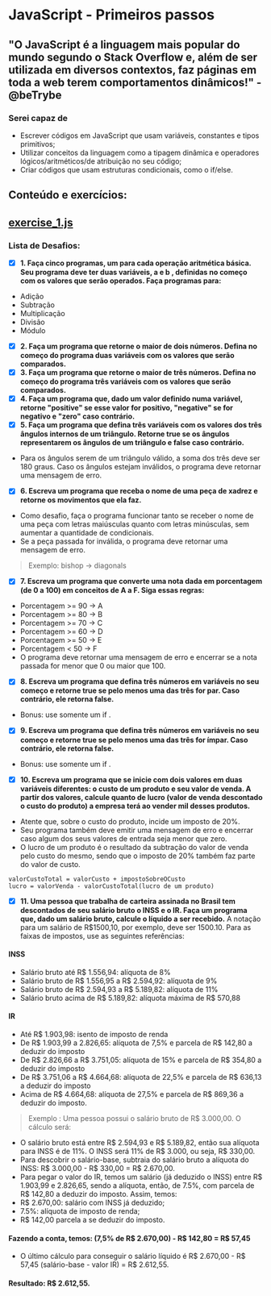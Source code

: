 # JavaScript - Primeiros passos

## "O JavaScript é a linguagem mais popular do mundo segundo o Stack Overflow e, além de ser utilizada em diversos contextos, faz páginas em toda a web terem comportamentos dinâmicos!" - @beTrybe

### Serei capaz de
- Escrever códigos em JavaScript que usam variáveis, constantes e tipos primitivos;
- Utilizar conceitos da linguagem como a tipagem dinâmica e operadores lógicos/aritméticos/de atribuição no seu código;
- Criar códigos que usam estruturas condicionais, como o if/else.

## Conteúdo e exercícios:
## [exercise_1.js](exercise_1.js)
### Lista de Desafios:
- [x] **1. Faça cinco programas, um para cada operação aritmética básica. Seu programa deve ter duas variáveis, a e b , definidas no começo com os valores que serão operados. Faça programas para:**
- Adição
- Subtração
- Multiplicação
- Divisão
- Módulo
- [x] **2. Faça um programa que retorne o maior de dois números. Defina no começo do programa duas variáveis com os valores que serão comparados.**
- [x] **3. Faça um programa que retorne o maior de três números. Defina no começo do programa três variáveis com os valores que serão comparados.**
- [x] **4. Faça um programa que, dado um valor definido numa variável, retorne "positive" se esse valor for positivo, "negative" se for negativo e "zero" caso contrário.**
- [x] **5. Faça um programa que defina três variáveis com os valores dos três ângulos internos de um triângulo. Retorne true se os ângulos representarem os ângulos de um triângulo e false caso contrário.**
- Para os ângulos serem de um triângulo válido, a soma dos três deve ser 180 graus. Caso os ângulos estejam inválidos, o programa deve retornar uma mensagem de erro.
- [x] **6. Escreva um programa que receba o nome de uma peça de xadrez e retorne os movimentos que ela faz.**
- Como desafio, faça o programa funcionar tanto se receber o nome de uma peça com letras maiúsculas quanto com letras minúsculas, sem aumentar a quantidade de condicionais.
- Se a peça passada for inválida, o programa deve retornar uma mensagem de erro.
> Exemplo: bishop -> diagonals
- [x] **7. Escreva um programa que converte uma nota dada em porcentagem (de 0 a 100) em conceitos de A a F. Siga essas regras:**
- Porcentagem >= 90 -> A
- Porcentagem >= 80 -> B
- Porcentagem >= 70 -> C
- Porcentagem >= 60 -> D
- Porcentagem >= 50 -> E
- Porcentagem < 50 -> F
- O programa deve retornar uma mensagem de erro e encerrar se a nota passada for menor que 0 ou maior que 100.
- [x] **8. Escreva um programa que defina três números em variáveis no seu começo e retorne true se pelo menos uma das três for par. Caso contrário, ele retorna false.**
- Bonus: use somente um if .
- [x] **9. Escreva um programa que defina três números em variáveis no seu começo e retorne true se pelo menos uma das três for ímpar. Caso contrário, ele retorna false.**
- Bonus: use somente um if .
- [x] **10. Escreva um programa que se inicie com dois valores em duas variáveis diferentes: o custo de um produto e seu valor de venda. A partir dos valores, calcule quanto de lucro (valor de venda descontado o custo do produto) a empresa terá ao vender mil desses produtos.**
- Atente que, sobre o custo do produto, incide um imposto de 20%.
- Seu programa também deve emitir uma mensagem de erro e encerrar caso algum dos seus valores de entrada seja menor que zero.
- O lucro de um produto é o resultado da subtração do valor de venda pelo custo do mesmo, sendo que o imposto de 20% também faz parte do valor de custo.
```
valorCustoTotal = valorCusto + impostoSobreOCusto
lucro = valorVenda - valorCustoTotal(lucro de um produto)
```
- [x] **11. Uma pessoa que trabalha de carteira assinada no Brasil tem descontados de seu salário bruto o INSS e o IR. Faça um programa que, dado um salário bruto, calcule o líquido a ser recebido.**
A notação para um salário de R$1500,10, por exemplo, deve ser 1500.10. Para as faixas de impostos, use as seguintes referências:
#### INSS
- Salário bruto até R$ 1.556,94: alíquota de 8%
- Salário bruto de R$ 1.556,95 a R$ 2.594,92: alíquota de 9%
- Salário bruto de R$ 2.594,93 a R$ 5.189,82: alíquota de 11%
- Salário bruto acima de R$ 5.189,82: alíquota máxima de R$ 570,88

#### IR
- Até R$ 1.903,98: isento de imposto de renda
- De R$ 1.903,99 a 2.826,65: alíquota de 7,5% e parcela de R$ 142,80 a deduzir do imposto
- De R$ 2.826,66 a R$ 3.751,05: alíquota de 15% e parcela de R$ 354,80 a deduzir do imposto
- De R$ 3.751,06 a R$ 4.664,68: alíquota de 22,5% e parcela de R$ 636,13 a deduzir do imposto
- Acima de R$ 4.664,68: alíquota de 27,5% e parcela de R$ 869,36 a deduzir do imposto.

> Exemplo : Uma pessoa possui o salário bruto de R$ 3.000,00. O cálculo será:
- O salário bruto está entre R$ 2.594,93 e R$ 5.189,82, então sua alíquota para INSS é de 11%. O INSS será 11% de R$ 3.000, ou seja, R$ 330,00.
- Para descobrir o salário-base, subtraia do salário bruto a alíquota do INSS: R$ 3.000,00 - R$ 330,00 = R$ 2.670,00.
- Para pegar o valor do IR, temos um salário (já deduzido o INSS) entre R$ 1.903,99 e 2.826,65, sendo a alíquota, então, de 7.5%, com parcela de R$ 142,80 a deduzir do imposto. Assim, temos:
- R$ 2.670,00: salário com INSS já deduzido;
- 7.5%: alíquota de imposto de renda;
- R$ 142,00 parcela a se deduzir do imposto.
#### Fazendo a conta, temos: (7,5% de R$ 2.670,00) - R$ 142,80 = R$ 57,45
- O último cálculo para conseguir o salário líquido é R$ 2.670,00 - R$ 57,45 (salário-base - valor IR) = R$ 2.612,55.
#### Resultado: R$ 2.612,55.

